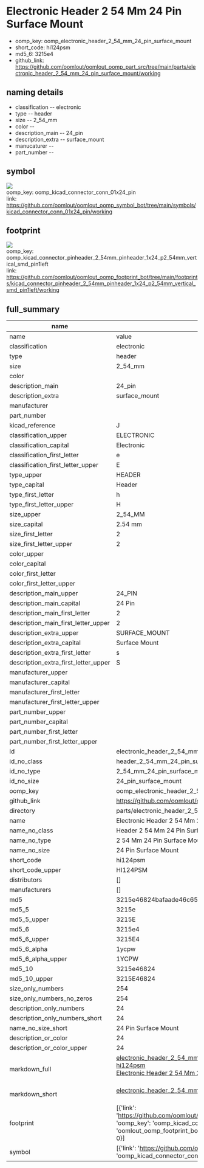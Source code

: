 # Electronic Header 2 54 Mm 24 Pin Surface Mount

  
* oomp_key: oomp_electronic_header_2_54_mm_24_pin_surface_mount 
* short_code: hi124psm
* md5_6: 3215e4  
* github_link: https://github.com/oomlout/oomlout_oomp_part_src/tree/main/parts/electronic_header_2_54_mm_24_pin_surface_mount/working  
## naming details
* classification -- electronic
* type -- header
* size -- 2_54_mm
* color -- 
* description_main -- 24_pin
* description_extra -- surface_mount
* manucaturer -- 
* part_number -- 



## symbol

![](symbol/{index}/working/working_600.png)  
oomp_key: oomp_kicad_connector_conn_01x24_pin  
link: https://github.com/oomlout/oomlout_oomp_symbol_bot/tree/main/symbols/kicad_connector_conn_01x24_pin/working  

## footprint

![](footprint/{index}/working/working_600.png)  
oomp_key: oomp_kicad_connector_pinheader_2_54mm_pinheader_1x24_p2_54mm_vertical_smd_pin1left  
link: https://github.com/oomlout/oomlout_oomp_footprint_bot/tree/main/footprints/kicad_connector_pinheader_2_54mm_pinheader_1x24_p2_54mm_vertical_smd_pin1left/working  

## full_summary
| name | value | 
| --- | --- | 
| name | value | 
| classification | electronic | 
| type | header | 
| size | 2_54_mm | 
| color |  | 
| description_main | 24_pin | 
| description_extra | surface_mount | 
| manufacturer |  | 
| part_number |  | 
| kicad_reference | J | 
| classification_upper | ELECTRONIC | 
| classification_capital | Electronic | 
| classification_first_letter | e | 
| classification_first_letter_upper | E | 
| type_upper | HEADER | 
| type_capital | Header | 
| type_first_letter | h | 
| type_first_letter_upper | H | 
| size_upper | 2_54_MM | 
| size_capital | 2.54 mm | 
| size_first_letter | 2 | 
| size_first_letter_upper | 2 | 
| color_upper |  | 
| color_capital |  | 
| color_first_letter |  | 
| color_first_letter_upper |  | 
| description_main_upper | 24_PIN | 
| description_main_capital | 24 Pin | 
| description_main_first_letter | 2 | 
| description_main_first_letter_upper | 2 | 
| description_extra_upper | SURFACE_MOUNT | 
| description_extra_capital | Surface Mount | 
| description_extra_first_letter | s | 
| description_extra_first_letter_upper | S | 
| manufacturer_upper |  | 
| manufacturer_capital |  | 
| manufacturer_first_letter |  | 
| manufacturer_first_letter_upper |  | 
| part_number_upper |  | 
| part_number_capital |  | 
| part_number_first_letter |  | 
| part_number_first_letter_upper |  | 
| id | electronic_header_2_54_mm_24_pin_surface_mount | 
| id_no_class | header_2_54_mm_24_pin_surface_mount | 
| id_no_type | 2_54_mm_24_pin_surface_mount | 
| id_no_size | 24_pin_surface_mount | 
| oomp_key | oomp_electronic_header_2_54_mm_24_pin_surface_mount | 
| github_link | https://github.com/oomlout/oomlout_oomp_part_src/tree/main/parts/electronic_header_2_54_mm_24_pin_surface_mount/working | 
| directory | parts/electronic_header_2_54_mm_24_pin_surface_mount | 
| name | Electronic Header 2 54 Mm 24 Pin Surface Mount | 
| name_no_class | Header 2 54 Mm 24 Pin Surface Mount | 
| name_no_type | 2 54 Mm 24 Pin Surface Mount | 
| name_no_size | 24 Pin Surface Mount | 
| short_code | hi124psm | 
| short_code_upper | HI124PSM | 
| distributors | [] | 
| manufacturers | [] | 
| md5 | 3215e46824bafaade46c650de9842786 | 
| md5_5 | 3215e | 
| md5_5_upper | 3215E | 
| md5_6 | 3215e4 | 
| md5_6_upper | 3215E4 | 
| md5_6_alpha | 1ycpw | 
| md5_6_alpha_upper | 1YCPW | 
| md5_10 | 3215e46824 | 
| md5_10_upper | 3215E46824 | 
| size_only_numbers | 254 | 
| size_only_numbers_no_zeros | 254 | 
| description_only_numbers | 24 | 
| description_only_numbers_short | 24 | 
| name_no_size_short | 24 Pin Surface Mount | 
| description_or_color | 24 | 
| description_or_color_upper | 24 | 
| markdown_full | [electronic_header_2_54_mm_24_pin_surface_mount](https://github.com/oomlout/oomlout_oomp_part_src/tree/main/parts/electronic_header_2_54_mm_24_pin_surface_mount/working)<br>[hi124psm](https://github.com/oomlout/oomlout_oomp_part_src/tree/main/parts/electronic_header_2_54_mm_24_pin_surface_mount/working)<br>[Electronic Header 2 54 Mm 24 Pin Surface Mount](https://github.com/oomlout/oomlout_oomp_part_src/tree/main/parts/electronic_header_2_54_mm_24_pin_surface_mount/working)<br><br> | 
| markdown_short | [electronic_header_2_54_mm_24_pin_surface_mount](https://github.com/oomlout/oomlout_oomp_part_src/tree/main/parts/electronic_header_2_54_mm_24_pin_surface_mount/working)<br><br> | 
| footprint | [{'link': 'https://github.com/oomlout/oomlout_oomp_footprint_bot/tree/main/foootprntss/kicad_connector_pinheader_2_54mm_pinheader_1x24_p2_54mm_vertical_smd_pin1left', 'oomp_key': 'oomp_kicad_connector_pinheader_2_54mm_pinheader_1x24_p2_54mm_vertical_smd_pin1left', 'directory': 'oomlout_oomp_footprint_bot/footprints/kicad_connector_pinheader_2_54mm_pinheader_1x24_p2_54mm_vertical_smd_pin1left//working/working.kicad_mod', 'index': 0}] | 
| symbol | [{'link': 'https://github.com/oomlout/oomlout_oomp_symbol_bot/tree/main/symbols/kicad_connector_conn_01x24_pin', 'oomp_key': 'oomp_kicad_connector_conn_01x24_pin', 'directory': 'oomlout_oomp_symbol_bot/symbols/kicad_connector_conn_01x24_pin//working/working.kicad_sym', 'index': 0}] | 
